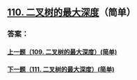## [110. 二叉树的最大深度](https://leetcode-cn.com/problems/merge-two-sorted-lists/)（简单）





### 答案：



#### [上一题（109. 二叉树的最大深度）(简单)](https://github.com/sdwwld/leetCode/blob/master/src/main/java/com/wld/java/leetcode/leetCode0109.md)

#### [下一题（111. 二叉树的最大深度）(简单)](https://github.com/sdwwld/leetCode/blob/master/src/main/java/com/wld/java/leetcode/leetCode0111.md)